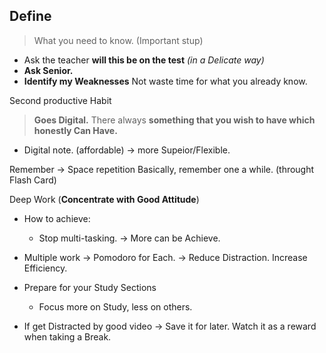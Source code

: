 
## Define
> What you need to know. (Important stup)

+ Ask the teacher **will this be on the test** *(in a Delicate way)*
+ **Ask Senior.**
 + **Identify my Weaknesses**
	 Not waste time for what you already know.

Second productive Habit
> **Goes Digital.** There always **something that you wish to have which honestly Can Have.**
+ Digital note. (affordable) -> more Supeior/Flexible.

Remember -> Space repetition 
	Basically, remember one a while. (throught Flash Card)

Deep Work (**Concentrate with Good Attitude**)
- How to achieve:
	- Stop multi-tasking.
	 -> More can be Achieve.

- Multiple work -> Pomodoro for Each.
-> Reduce Distraction. Increase Efficiency.
+ Prepare for your Study Sections
	+ Focus more on Study, less on others.

+ If get Distracted by good video -> Save it for later. Watch it as a reward when taking a Break.

